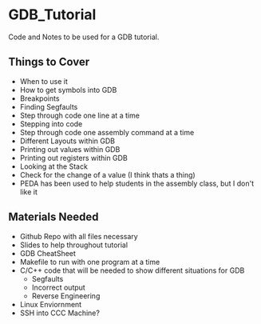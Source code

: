 # GDB_Tutorial
Code and Notes to be used for a GDB tutorial. 


## Things to Cover  
- When to use it  
- How to get symbols into GDB  
- Breakpoints  
- Finding Segfaults  
- Step through code one line at a time 
- Stepping into code  
- Step through code one assembly command at a time  
- Different Layouts within GDB  
- Printing out values within GDB  
- Printing out registers within GDB  
- Looking at the Stack  
- Check for the change of a value (I think thats a thing) 
- PEDA has been used to help students in the assembly class, but I don't like it

## Materials Needed  
- Github Repo with all files necessary  
- Slides to help throughout tutorial 
- GDB CheatSheet  
- Makefile to run with one program at a time 
- C/C++ code that will be needed to show different situations for GDB  
	- Segfaults  
	- Incorrect output  
	- Reverse Engineering  
- Linux Enviornment  
- SSH into CCC Machine?  


